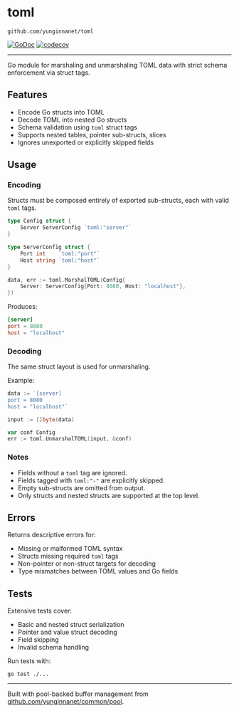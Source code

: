 # toml
`github.com/yunginnanet/toml`

[![GoDoc](https://godoc.org/github.com/yunginnanet/toml?status.svg)](https://pkg.go.dev/github.com/yunginnanet/toml) [![codecov](https://codecov.io/gh/yunginnanet/toml/branch/main/graph/badge.svg?token=vk5frSGqhq)](https://codecov.io/gh/yunginnanet/toml)

---

Go module for marshaling and unmarshaling TOML data with strict schema enforcement via struct tags.

## Features

- Encode Go structs into TOML
- Decode TOML into nested Go structs
- Schema validation using `toml` struct tags
- Supports nested tables, pointer sub-structs, slices
- Ignores unexported or explicitly skipped fields

## Usage

### Encoding

Structs must be composed entirely of exported sub-structs, each with valid `toml` tags.

```go
type Config struct {
	Server ServerConfig `toml:"server"`
}

type ServerConfig struct {
	Port int    `toml:"port"`
	Host string `toml:"host"`
}

data, err := toml.MarshalTOML(Config{
	Server: ServerConfig{Port: 8080, Host: "localhost"},
})
```

Produces:

```toml
[server]
port = 8080
host = "localhost"
```

### Decoding

The same struct layout is used for unmarshaling.

Example:

```go
data := `[server]
port = 8080
host = "localhost"`

input := []byte(data)

var conf Config
err := toml.UnmarshalTOML(input, &conf)
```

### Notes

- Fields without a `toml` tag are ignored.
- Fields tagged with `toml:"-"` are explicitly skipped.
- Empty sub-structs are omitted from output.
- Only structs and nested structs are supported at the top level.

## Errors

Returns descriptive errors for:

- Missing or malformed TOML syntax
- Structs missing required `toml` tags
- Non-pointer or non-struct targets for decoding
- Type mismatches between TOML values and Go fields

## Tests

Extensive tests cover:

- Basic and nested struct serialization
- Pointer and value struct decoding
- Field skipping
- Invalid schema handling

Run tests with:

    go test ./...

---

Built with pool-backed buffer management from [github.com/yunginnanet/common/pool](https://github.com/yunginnanet/common/pool).
